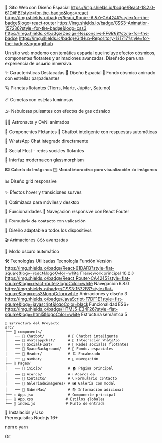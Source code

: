 🌌 Sitio Web con Diseño Espacial
https://img.shields.io/badge/React-18.2.0-61DAFB?style=for-the-badge&logo=react
https://img.shields.io/badge/React_Router-6.8.0-CA4245?style=for-the-badge&logo=react-router
https://img.shields.io/badge/CSS3-Animation-1572B6?style=for-the-badge&logo=css3
https://img.shields.io/badge/Design-Responsive-FF6B6B?style=for-the-badge
https://img.shields.io/badge/GitHub-Repository-181717?style=for-the-badge&logo=github

Un sitio web moderno con temática espacial que incluye efectos cósmicos, componentes flotantes y animaciones avanzadas. Diseñado para una experiencia de usuario inmersiva.

✨ Características Destacadas
🚀 Diseño Espacial
🌌 Fondo cósmico animado con estrellas parpadeantes

🪐 Planetas flotantes (Tierra, Marte, Júpiter, Saturno)

☄️ Cometas con estelas luminosas

🌫️ Nebulosas pulsantes con efectos de gas cósmico

👨‍🚀 Astronauta y OVNI animados

📱 Componentes Flotantes
🤖 Chatbot inteligente con respuestas automáticas

💬 WhatsApp Chat integrado directamente

📱 Social Float - redes sociales flotantes

🎨 Interfaz moderna con glassmorphism

🖼️ Galería de Imágenes
🪟 Modal interactivo para visualización de imágenes

📊 Diseño grid responsive

✨ Efectos hover y transiciones suaves

📱 Optimizada para móviles y desktop

🎯 Funcionalidades
🧭 Navegación responsive con React Router

📝 Formulario de contacto con validación

📱 Diseño adaptable a todos los dispositivos

🎬 Animaciones CSS avanzadas

🌙 Modo oscuro automático

🛠️ Tecnologías Utilizadas
Tecnología	Función	Versión
https://img.shields.io/badge/React-61DAFB?style=flat-square&logo=react&logoColor=white	Framework principal	18.2.0
https://img.shields.io/badge/React_Router-CA4245?style=flat-square&logo=react-router&logoColor=white	Navegación	6.8.0
https://img.shields.io/badge/CSS3-1572B6?style=flat-square&logo=css3&logoColor=white	Animaciones y diseño	3
https://img.shields.io/badge/JavaScript-F7DF1E?style=flat-square&logo=javascript&logoColor=black	Funcionalidad	ES6+
https://img.shields.io/badge/HTML5-E34F26?style=flat-square&logo=html5&logoColor=white	Estructura semántica	5


```
📁 Estructura del Proyecto 
src/
├── 📂 components/
│   ├── 📂 Chatbot/           # 🤖 Chatbot inteligente
│   ├── 📂 Whatsappchat/      # 💬 Integración WhatsApp
│   ├── 📂 SocialFloat/       # 📱 Redes sociales flotantes
│   ├── 📂 SpaceBackground/   # 🌌 Fondos espaciales
│   ├── 📂 Header/            # 🏗️ Encabezado
│   └── 📂 Navbar/            # 🧭 Navegación
├── 📂 Pages/
│   ├── 📂 inicio/            # 🏠 Página principal
│   ├── 📂 Acerca/            # ℹ️ Acerca de
│   ├── 📂 Contacto/          # 📞 Formulario contacto
│   ├── 📂 Galeriadeimagenes/ # 🖼️ Galería con modal
│   └── 📂 SaberMas/          # 📚 Información adicional
├── ⚛️ App.jsx                # Componente principal
├── 🎨 App.css               # Estilos globales
└── 📄 index.js              # Punto de entrada  
``` 

🚀 Instalación y Uso  
Prerrequisitos
Node.js 16+

npm o yarn

Git